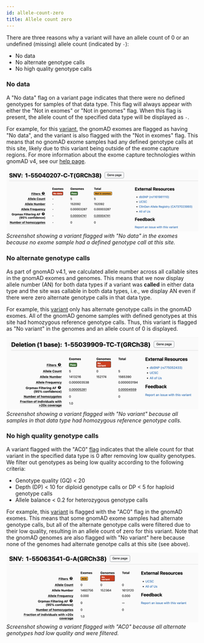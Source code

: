```yaml
---
id: allele-count-zero
title: Allele count zero
---
```


There are three reasons why a variant will have an allele count of 0 or an undefined (missing) allele count (indicated by `-`):

- No data
- No alternate genotype calls
- No high quality genotype calls

### <a id="no-data"></a>No data
A "No data" flag on a variant page indicates that there were no defined genotypes for samples of that data type. This flag will always appear with either the "Not in exomes" or "Not in genomes" flag. When this flag is present, the allele count of the specified data type will be displayed as `-`.

For example, for this [variant](https://gnomad.broadinstitute.org/variant/1-55040207-C-T?dataset=gnomad_r4), the gnomAD exomes are flagged as having "No data", and the variant is also flagged with the "Not in exomes" flag. This means that no gnomAD exome samples had any defined genotype calls at this site, likely due to this variant being outside of the exome capture regions. For more information about the exome capture technologies within gnomAD v4, see our [help page](https://gnomad.broadinstitute.org/help/exome-capture-tech).

![variant with no data in exomes](no_data_exomes.png)
*Screenshot showing a variant flagged with "No data" in the exomes because no exome sample had a defined genotype call at this site.*

### <a id="no-alt-genotypes"></a>No alternate genotype calls
As part of gnomAD v4.1, we calculated allele number across all callable sites in the gnomAD exomes and genomes. This means that we now display allele number (AN) for both data types if a variant was **called** in either data type and the site was callable in both data types, i.e., we display AN even if there were zero alternate genotype calls in that data type.

For example, this [variant](https://gnomad.broadinstitute.org/variant/1-55039909-TC-T?dataset=gnomad_r4) only has alternate genotype calls in the gnomAD exomes. All of the gnomAD genome samples with defined genotypes at this site had homozygous reference genotype calls. Thus, this variant is flagged as "No variant" in the genomes and an allele count of 0 is displayed.

![variant without alternate genotypes](no_alt_gt.png)
*Screenshot showing a variant flagged with "No variant" because all samples in that data type had homozygous reference genotype calls.*

### <a id="no-hq-genotypes"></a>No high quality genotype calls
A variant flagged with the "AC0" [flag](https://gnomad.broadinstitute.org/help/what-do-the-flags-on-the-browser-mean) indicates that the allele count for that variant in the specified data type is 0 after removing low quality genotypes. We filter out genotypes as being low quality according to the following criteria:

- Genotype quality (GQ) < 20
- Depth (DP) < 10 for diploid genotype calls or DP < 5  for haploid genotype calls
- Allele balance < 0.2 for heterozygous genotype calls

For example, this [variant](https://gnomad.broadinstitute.org/variant/1-55063541-G-A?dataset=gnomad_r4) is flagged with the "AC0" flag in the gnomAD exomes. This means that some gnomAD exome samples had alternate genotype calls, but all of the alternate genotype calls were filtered due to their low quality, resulting in an allele count of zero for this variant. Note that the gnomAD genomes are also flagged with "No variant" here because none of the genomes had alternate genotpe calls at this site (see above).

![variant without high quality genotypes](no_hq_gt.png)
*Screenshot showing a variant flagged with "AC0" because all alternate genotypes had low quality and were filtered.*